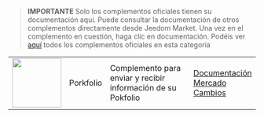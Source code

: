 
>**IMPORTANTE**
>Solo los complementos oficiales tienen su documentación aquí. Puede consultar la documentación de otros complementos directamente desde Jeedom Market. Una vez en el complemento en cuestión, haga clic en documentación.
>Podéis ver [aquí](https://market.jeedom.com/index.php?v=d&p=market&type=plugin&categorie=finance) todos los complementos oficiales en esta categoría


| | | | |
|--- | --- | --- | ---|
|<img src="porkfolio/porkfolio_icon.png" class="pluginLogo" width="100" />|Porkfolio|Complemento para enviar y recibir información de su Pokfolio|[Documentación](porkfolio/index.md)<br/>[Mercado](https://market.jeedom.com/index.php?v=d&p=market_display&id=1503)<br/>[Cambios](porkfolio/changelog.md)|
